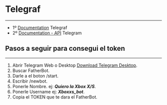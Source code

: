 # Telegraf 
---

- 1º [Documentation](https://telegraf.js.org/)  Telegraf
- 2º [Documentation - API](https://core.telegram.org/api)  Telegram
  
## Pasos a seguir para consegui el token 
---

1. Abrir Telegram Web o Desktop [Download Telegram Desktop](https://desktop.telegram.org/).
2. Buscar FatherBot.
3. Darle a el boton /start.
4. Escribir /newbot.
5. Ponerle Nombre. ej: **_Quiero la Xbox X/S_**.
6. Ponerle Username ej: **_Xboxxs_bot_**.
7. Copia el TOKEN que te dara el FatherBot.

